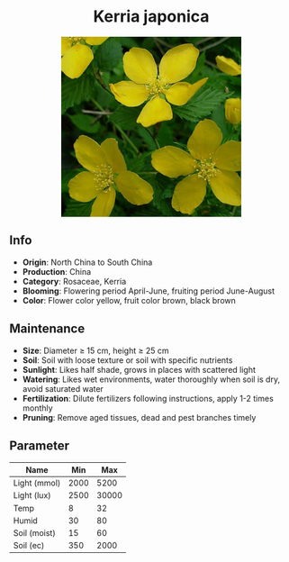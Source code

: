 <h1 align='center'>Kerria japonica</h1>
<p align="center">
    <img 
        align='center'
        width='320'
        src="../images/kerria japonica.png" 
        alt='Kerria japonica' />
</p>

## Info

 - **Origin**: North China to South China
 - **Production**: China
 - **Category**: Rosaceae, Kerria
 - **Blooming**: Flowering period April-June, fruiting period June-August
 - **Color**: Flower color yellow, fruit color brown, black brown

## Maintenance

 - **Size**: Diameter ≥ 15 cm, height ≥ 25 cm
 - **Soil**: Soil with loose texture or soil with specific nutrients
 - **Sunlight**: Likes half shade, grows in places with scattered light
 - **Watering**: Likes wet environments, water thoroughly when soil is dry, avoid saturated water
 - **Fertilization**: Dilute fertilizers following instructions, apply 1-2 times monthly
 - **Pruning**: Remove aged tissues, dead and pest branches timely

## Parameter

| Name         | Min  | Max   |
|--------------|------|-------|
| Light (mmol) | 2000 | 5200  |
| Light (lux)  | 2500 | 30000 |
| Temp         | 8    | 32    |
| Humid        | 30   | 80    |
| Soil (moist) | 15   | 60    |
| Soil (ec)    | 350  | 2000  |